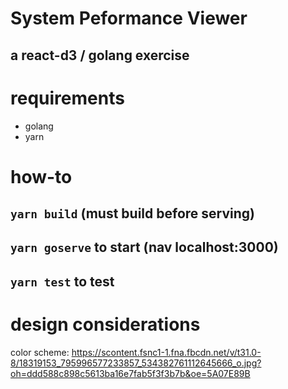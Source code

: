 # System Peformance Viewer
## a react-d3 / golang exercise

# requirements
* golang
* yarn

# how-to
## `yarn build` (must build before serving)
## `yarn goserve` to start (nav localhost:3000)
## `yarn test` to test

# design considerations
color scheme: https://scontent.fsnc1-1.fna.fbcdn.net/v/t31.0-8/18319153_795996577233857_534382761112645666_o.jpg?oh=ddd588c898c5613ba16e7fab5f3f3b7b&oe=5A07E89B